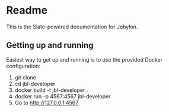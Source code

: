 # Readme

This is the Slate-powered documentation for Jobylon.

## Getting up and running

Easiest way to get up and running is to use the provided Docker configuration:

1. git clone
2. cd jbl-developer
3. docker build -t jbl-developer .
4. docker run -p 4567:4567 jbl-developer
5. Go to http://127.0.0.1:4567